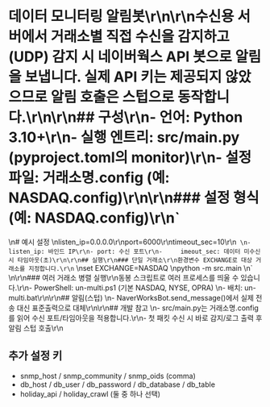 ﻿# 데이터 모니터링 알림봇\r\n\r\n수신용 서버에서 거래소별 직접 수신을 감지하고(UDP) 감지 시 네이버웍스 API 봇으로 알림을 보냅니다. 실제 API 키는 제공되지 않았으므로 알림 호출은 스텁으로 동작합니다.\r\n\r\n## 구성\r\n- 언어: Python 3.10+\r\n- 실행 엔트리: src/main.py (pyproject.toml의 monitor)\r\n- 설정 파일: 거래소명.config (예: NASDAQ.config)\r\n\r\n### 설정 형식(예: NASDAQ.config)\r\n`
\n# 예시 설정
\nlisten_ip=0.0.0.0\r\nport=6000\r\ntimeout_sec=10\r\n`
\n- listen_ip: 바인드 IP\r\n- port: 수신 포트\r\n- 	imeout_sec: 데이터 미수신 시 타임아웃(초)\r\n\r\n## 실행\r\n### 단일 거래소\r\n환경변수 EXCHANGE로 대상 거래소를 지정합니다.\r\n`
\nset EXCHANGE=NASDAQ
\npython -m src.main
\n`
\n\r\n### 여러 거래소 병렬 실행\r\n동봉 스크립트로 여러 프로세스를 띄울 수 있습니다.\r\n- PowerShell: un-multi.ps1 (기본 NASDAQ, NYSE, OPRA)
\n- 배치: un-multi.bat\r\n\r\n## 알림(스텁)
\n- NaverWorksBot.send_message()에서 실제 전송 대신 표준출력으로 대체\r\n\r\n## 개발 참고
\n- src/main.py는 거래소명.config를 읽어 수신 포트/타임아웃을 적용합니다.\r\n- 첫 패킷 수신 시 바로 감지/로그 출력 후 알림 스텁 호출\r\n


## 추가 설정 키
- snmp_host / snmp_community / snmp_oids (comma)
- db_host / db_user / db_password / db_database / db_table
- holiday_api / holiday_crawl (둘 중 하나 선택)
